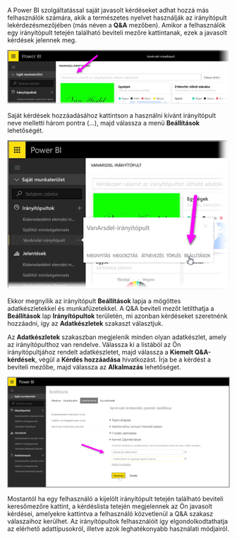 A Power BI szolgáltatással saját javasolt kérdéseket adhat hozzá más felhasználók számára, akik a természetes nyelvet használják az irányítópult lekérdezésmezőjében (más néven a **Q&A** mezőben). Amikor a felhasználók egy irányítópult tetején található beviteli mezőre kattintanak, ezek a javasolt kérdések jelennek meg.

![](media/4-3a-suggested-questions/4-3a_1.png)

Saját kérdések hozzáadásához kattintson a használni kívánt irányítópult neve melletti három pontra (...), majd válassza a menü **Beállítások** lehetőségét.

![](media/4-3a-suggested-questions/4-3a_2.png)

 Ekkor megnyílik az irányítópult **Beállítások** lapja a mögöttes adatkészletekkel és munkafüzetekkel. A Q&A beviteli mezőt letilthatja a **Beállítások** lap **Irányítópultok** területén, mi azonban kérdéseket szeretnénk hozzáadni, így az **Adatkészletek** szakaszt választjuk.

Az **Adatkészletek** szakaszban megjelenik minden olyan adatkészlet, amely az irányítópulthoz van rendelve. Válassza ki a listából az Ön irányítópultjához rendelt adatkészletet, majd válassza a **Kiemelt Q&A-kérdések**, végül a **Kérdés hozzáadása** hivatkozást. Írja be a kérdést a beviteli mezőbe, majd válassza az **Alkalmazás** lehetőséget.

![](media/4-3a-suggested-questions/4-3a_3.png)

Mostantól ha egy felhasználó a kijelölt irányítópult tetején található beviteli keresőmezőre kattint, a kérdéslista tetején megjelennek az Ön javasolt kérdései, amelyekre kattintva a felhasználó közvetlenül a Q&A szakasz válaszaihoz kerülhet. Az irányítópultok felhasználóit így elgondolkodtathatja az elérhető adattípusokról, illetve azok leghatékonyabb használati módjairól.

